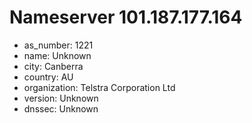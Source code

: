 # Nameserver 101.187.177.164

* as_number: 1221
* name: Unknown
* city: Canberra
* country: AU
* organization: Telstra Corporation Ltd
* version: Unknown
* dnssec: Unknown
